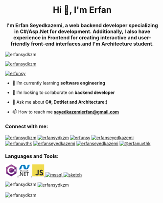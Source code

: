 <h1 align="center">Hi 👋, I'm Erfan</h1>
<h3 align="center">I'm Erfan Seyedkazemi, a web backend developer specializing in C#/Asp.Net for development. Additionally, I also have experience in Frontend for creating interactive and user-friendly front-end interfaces.and I'm Architecture student.</h3>

<p align="left"> <img src="https://komarev.com/ghpvc/?username=erfansydkzm&label=Profile%20views&color=0e75b6&style=flat" alt="erfansydkzm" /> </p>

<p align="left"> <a href="https://github.com/ryo-ma/github-profile-trophy"><img src="https://github-profile-trophy.vercel.app/?username=erfansydkzm" alt="erfansydkzm" /></a> </p>

<p align="left"> <a href="https://twitter.com/erfunsy" target="blank"><img src="https://img.shields.io/twitter/follow/erfunsy?logo=twitter&style=for-the-badge" alt="erfunsy" /></a> </p>

- 🌱 I’m currently learning **software engineering**

- 👯 I’m looking to collaborate on **backend developer**

- 💬 Ask me about **C#, DotNet and Architecture:)**

- 📫 How to reach me **seyedkazemierfan@gmail.com**

<h3 align="left">Connect with me:</h3>
<p align="left">
<a href="https://codepen.io/erfansydkzm" target="_blank"><img align="center" src="https://raw.githubusercontent.com/rahuldkjain/github-profile-readme-generator/master/src/images/icons/Social/codepen.svg" alt="erfansydkzm" height="30" width="40" /></a>
<a href="https://dev.to/erfansydkzm" target="blank"><img align="center" src="https://raw.githubusercontent.com/rahuldkjain/github-profile-readme-generator/master/src/images/icons/Social/devto.svg" alt="erfansydkzm" height="30" width="40" /></a>
<a href="https://twitter.com/erfunsy" target="blank"><img align="center" src="https://raw.githubusercontent.com/rahuldkjain/github-profile-readme-generator/master/src/images/icons/Social/twitter.svg" alt="erfunsy" height="30" width="40" /></a>
<a href="https://linkedin.com/in/erfanseyedkazemi" target="blank"><img align="center" src="https://raw.githubusercontent.com/rahuldkjain/github-profile-readme-generator/master/src/images/icons/Social/linked-in-alt.svg" alt="erfanseyedkazemi" height="30" width="40" /></a>
<a href="https://stackoverflow.com/users/erfanuvthk" target="blank"><img align="center" src="https://raw.githubusercontent.com/rahuldkjain/github-profile-readme-generator/master/src/images/icons/Social/stack-overflow.svg" alt="erfanuvthk" height="30" width="40" /></a>
<a href="https://fb.com/erfanseyedkazemi" target="blank"><img align="center" src="https://raw.githubusercontent.com/rahuldkjain/github-profile-readme-generator/master/src/images/icons/Social/facebook.svg" alt="erfanseyedkazemi" height="30" width="40" /></a>
<a href="https://instagram.com/erfanseyedkazemi" target="blank"><img align="center" src="https://raw.githubusercontent.com/rahuldkjain/github-profile-readme-generator/master/src/images/icons/Social/instagram.svg" alt="erfanseyedkazemi" height="30" width="40" /></a>
<a href="https://medium.com/@erfanuvthk" target="blank"><img align="center" src="https://raw.githubusercontent.com/rahuldkjain/github-profile-readme-generator/master/src/images/icons/Social/medium.svg" alt="@erfanuvthk" height="30" width="40" /></a>
</p>

<h3 align="left">Languages and Tools:</h3>
<p align="left"> <a href="https://www.w3schools.com/cs/" target="_blank" rel="noreferrer"> <img src="https://raw.githubusercontent.com/devicons/devicon/master/icons/csharp/csharp-original.svg" alt="csharp" width="40" height="40"/> </a> <a href="https://dotnet.microsoft.com/" target="_blank" rel="noreferrer"> <img src="https://raw.githubusercontent.com/devicons/devicon/master/icons/dot-net/dot-net-original-wordmark.svg" alt="dotnet" width="40" height="40"/> </a> <a href="https://developer.mozilla.org/en-US/docs/Web/JavaScript" target="_blank" rel="noreferrer"> <img src="https://raw.githubusercontent.com/devicons/devicon/master/icons/javascript/javascript-original.svg" alt="javascript" width="40" height="40"/> </a> <a href="https://www.microsoft.com/en-us/sql-server" target="_blank" rel="noreferrer"> <img src="https://www.svgrepo.com/show/303229/microsoft-sql-server-logo.svg" alt="mssql" width="40" height="40"/> </a> <a href="https://www.sketch.com/" target="_blank" rel="noreferrer"> <img src="https://www.vectorlogo.zone/logos/sketchapp/sketchapp-icon.svg" alt="sketch" width="40" height="40"/> </a> </p>

<p><img align="left" src="https://github-readme-stats.vercel.app/api/top-langs?username=erfansydkzm&show_icons=true&locale=en&layout=compact" alt="erfansydkzm" /></p>

<p>&nbsp;<img align="center" src="https://github-readme-stats.vercel.app/api?username=erfansydkzm&show_icons=true&locale=en" alt="erfansydkzm" /></p>

<p><img align="center" src="https://github-readme-streak-stats.herokuapp.com/?user=erfansydkzm&" alt="erfansydkzm" /></p>


